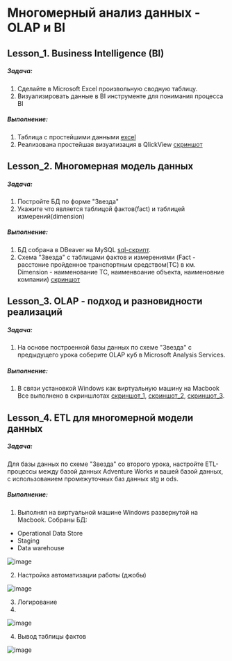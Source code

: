 # Многомерный анализ данных - OLAP и BI



## Lesson_1. Business Intelligence (BI)
##### Задача: 
1. Сделайте в Microsoft Excel произвольную сводную таблицу. 
2. Визуализировать данные в BI инструменте для понимания процесса BI
##### Выполнение: 
1. Таблица с простейшими данными [excel](https://github.com/ZoooMX/---OLAP-BI/blob/main/%D0%A3%D1%80%D0%BE%D0%BA%201.%20Business%20Intelligence%20(BI)/%D0%9E%D1%82%D1%87%D0%B5%D1%82%20%D0%BF%D0%BE%20%D0%BA%D0%BE%D0%BB%D0%B8%D1%87%D0%B5%D1%81%D1%82%D0%B2%D1%83%20%D1%81%D0%BE%D1%82%D1%80%D1%83%D0%B4%D0%BD%D0%B8%D0%BA%D0%BE%D0%B2%20%D0%BF%D0%BE%20%D0%B3%D0%BE%D0%B4%D0%B0%D0%BC.xlsx)
2. Реализована простейшая визуализация в QlickView [скриншот](https://github.com/ZoooMX/---OLAP-BI/blob/main/%D0%A3%D1%80%D0%BE%D0%BA%201.%20Business%20Intelligence%20(BI)/HW%20lesson_1.jpg)

## Lesson_2. Многомерная модель данных
##### Задача: 
1. Постройте БД по форме "Звезда" 
2. Укажите что является таблицой фактов(fact) и таблицей измерений(dimension)
##### Выполнение: 
1. БД собрана в DBeaver на MySQL [sql-скрипт](https://github.com/ZoooMX/---OLAP-BI/blob/main/%D0%A3%D1%80%D0%BE%D0%BA%202.%20%D0%9C%D0%BD%D0%BE%D0%B3%D0%BE%D0%BC%D0%B5%D1%80%D0%BD%D0%B0%D1%8F%20%D0%BC%D0%BE%D0%B4%D0%B5%D0%BB%D1%8C%20%D0%B4%D0%B0%D0%BD%D0%BD%D1%8B%D1%85/HW_lesson_2.sql).  
2. Схема "Звезда" с таблицами фактов и измерениями (Fact - расстоние пройденное транспортным средством(ТС) в км. Dimension - наименование ТС, наименвоание объекта, наименовние компании) [скриншот](https://github.com/ZoooMX/---OLAP-BI/blob/main/%D0%A3%D1%80%D0%BE%D0%BA%202.%20%D0%9C%D0%BD%D0%BE%D0%B3%D0%BE%D0%BC%D0%B5%D1%80%D0%BD%D0%B0%D1%8F%20%D0%BC%D0%BE%D0%B4%D0%B5%D0%BB%D1%8C%20%D0%B4%D0%B0%D0%BD%D0%BD%D1%8B%D1%85/HW_lesson_2.png)

## Lesson_3. OLAP - подход и разновидности реализаций
##### Задача: 
1. На основе построенной базы данных по схеме "Звезда" с предыдущего урока соберите OLAP куб в Microsoft Analysis Services.
##### Выполнение: 
1. В связи установкой Windows как виртуальную машину на Macbook Все выполнено в скриншлотах [скриншот_1](https://github.com/ZoooMX/---OLAP-BI/blob/main/%D0%A3%D1%80%D0%BE%D0%BA%203.%20OLAP-%20%D0%BF%D0%BE%D0%B4%D1%85%D0%BE%D0%B4%20%D0%B8%20%D1%80%D0%B0%D0%B7%D0%BD%D0%BE%D0%B2%D0%B8%D0%B4%D0%BD%D0%BE%D1%81%D1%82%D0%B8%20%D1%80%D0%B5%D0%B0%D0%BB%D0%B8%D0%B7%D0%B0%D1%86%D0%B8%D0%B9/2022-11-02%2017.24.37.jpg), [скриншот_2](https://github.com/ZoooMX/---OLAP-BI/blob/main/%D0%A3%D1%80%D0%BE%D0%BA%203.%20OLAP-%20%D0%BF%D0%BE%D0%B4%D1%85%D0%BE%D0%B4%20%D0%B8%20%D1%80%D0%B0%D0%B7%D0%BD%D0%BE%D0%B2%D0%B8%D0%B4%D0%BD%D0%BE%D1%81%D1%82%D0%B8%20%D1%80%D0%B5%D0%B0%D0%BB%D0%B8%D0%B7%D0%B0%D1%86%D0%B8%D0%B9/2022-11-02%2017.25.02.jpg), [скриншот_3](https://github.com/ZoooMX/---OLAP-BI/blob/main/%D0%A3%D1%80%D0%BE%D0%BA%203.%20OLAP-%20%D0%BF%D0%BE%D0%B4%D1%85%D0%BE%D0%B4%20%D0%B8%20%D1%80%D0%B0%D0%B7%D0%BD%D0%BE%D0%B2%D0%B8%D0%B4%D0%BD%D0%BE%D1%81%D1%82%D0%B8%20%D1%80%D0%B5%D0%B0%D0%BB%D0%B8%D0%B7%D0%B0%D1%86%D0%B8%D0%B9/2022-11-02%2017.25.06.jpg). 


## Lesson_4. ETL для многомерной модели данных
##### Задача: 
Для базы данных по схеме "Звезда" со второго урока, настройте ETL-процессы между базой данных Adventure Works и вашей базой данных, 
с использованием промежуточных баз данных stg и ods.
##### Выполнение: 
1. Выполнял на виртуальной машине Windows развернутой на Macbook. Собраны БД:
- Operational Data Store
- Staging 
- Data warehouse
 
 ![image](https://user-images.githubusercontent.com/99000578/227843396-85e21084-1c47-4043-a3bf-aa480000db78.png)

2. Настройка автоматизации работы (джобы)

![image](https://user-images.githubusercontent.com/99000578/227843501-5f5f0f53-66cd-4446-9605-5dcaea3aed78.png)

3. Логирование 
4. 
![image](https://user-images.githubusercontent.com/99000578/227843556-627d14b9-74ce-454e-ab9d-2791ad345f83.png)

4. Вывод таблицы фактов

![image](https://user-images.githubusercontent.com/99000578/227843611-5c3f80ab-9c29-495d-846d-6a0aaf699d77.png)

  
